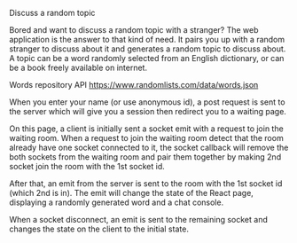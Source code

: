 Discuss a random topic

Bored and want to discuss a random topic with a stranger?
The web application is the answer to that kind of need.
It pairs you up with a random stranger to discuss about it and generates a random topic to discuss about.
A topic can be a word randomly selected from an English dictionary, or can be a book freely available on internet.

Words repository API
https://www.randomlists.com/data/words.json


When you enter your name (or use anonymous id), a post request is sent to the server which will give you a session then redirect you to a waiting page.

On this page, a client is initially sent a socket emit with a request to join the waiting room.
When a request to join the waiting room detect that the room already have one socket connected to it, the socket callback will remove the both sockets from the waiting room and pair them together by making 2nd socket join the room with the 1st socket id.

After that, an emit from the server is sent to the room with the 1st socket id (which 2nd is in).
The emit will change the state of the React page, displaying a randomly generated word and a chat console.

When a socket disconnect, an emit is sent to the remaining socket and changes the state on the client to the initial state.
